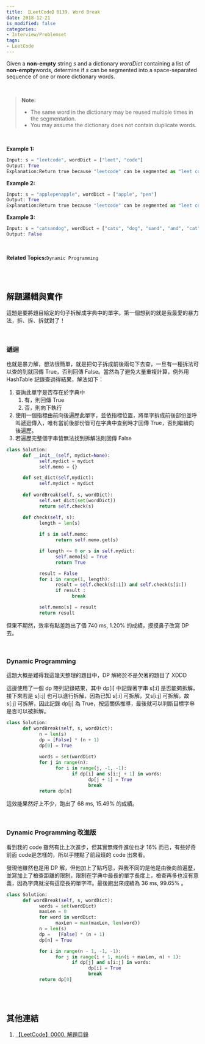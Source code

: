 ```yaml
---
title: 【LeetCode】0139. Word Break
date: 2018-12-21
is_modified: false
categories:
- Interview/Problemset
tags:
- LeetCode
--- 
```


Given a  **non-empty**  string  _s_  and a dictionary  _wordDict_  containing a list of  **non-empty**words, determine if  _s_  can be segmented into a space-separated sequence of one or more dictionary words.
<!--more-->
<br> 

> **Note:**
>  - The same word in the dictionary may be reused multiple times in the segmentation.
> - You may assume the dictionary does not contain duplicate words.

<br>

**Example 1:**
```python
Input: s = "leetcode", wordDict = ["leet", "code"]
Output: True
Explanation:Return true because "leetcode" can be segmented as "leet code".
```

**Example 2:**
```python
Input: s = "applepenapple", wordDict = ["apple", "pen"]
Output: True
Explanation:Return true because "leetcode" can be segmented as "leet code".
```

**Example 3:**
```python
Input: s = "catsandog", wordDict = ["cats", "dog", "sand", "and", "cat"]
Output: False
```

<br>

**Related Topics:**`Dynamic Programming`

<br><br>

## 解題邏輯與實作
這題是要將題目給定的句子拆解成字典中的單字。第一個想到的就是我最愛的暴力法，拆、拆、拆就對了！


<br>

### 遞迴
也就是暴力解，想法很簡單，就是把句子拆成前後兩句下去查，一旦有一種拆法可以查的到就回傳 True，否則回傳 False。當然為了避免大量重複計算，例外用 HashTable 記錄查過得結果，解法如下：

1.  查詢此單字是否存在於字典中
	1. 有，則回傳 True
	2. 否，則向下執行
2.  使用一個指標由前向後遍歷此單字，並依指標位置，將單字拆成前後部份並呼叫遞迴傳入，唯有當前後部份皆可在字典中查到時才回傳 True，否則繼續向後遍歷。
3. 若遍歷完整個字串皆無法找到拆解法則回傳 False


```python
class Solution:
      def __init__(self, mydict=None):
            self.mydict = mydict
            self.memo = {}

      def set_dict(self,mydict):
            self.mydict = mydict
            
      def wordBreak(self, s, wordDict):
            self.set_dict(set(wordDict))
            return self.check(s)

      def check(self, s):
            length = len(s)
            
            if s in self.memo:
                  return self.memo.get(s)

            if length <= 0 or s in self.mydict:
                  self.memo[s] = True
                  return True

            result = False
            for i in range(1, length):
                  result = self.check(s[:i]) and self.check(s[i:])
                  if result :
                        break

            self.memo[s] = result
            return result
```
但果不期然，效率有點差跑出了個 740 ms, 1.20%  的成績，摸摸鼻子改寫 DP 去。

<br>

### Dynamic Programming
這題大概是難得我這幾天整理的題目中，DP 解終於不是欠著的題目了 XDDD

這邊使用了一個 dp 陣列記錄結果，其中 dp[i] 中記錄著字串 s[:i] 是否能夠拆解，接下來若是 s[i:j] 也可以進行拆解，因為已知 s[:i] 可拆解，又s[i:j] 可拆解，故 s[:j] 可拆解，因此記錄 dp[j] 為 True，按這關係推導，最後就可以判斷目標字串是否可以被拆解。
 
```python
class Solution:
      def wordBreak(self, s, wordDict):
            n = len(s)
            dp = [False] * (n + 1)
            dp[0] = True
      
            words = set(wordDict)
            for j in range(n):
                  for i in range(j, -1, -1):
                        if dp[i] and s[i:j + 1] in words:
                              dp[j + 1] = True
                              break
            return dp[n]
```
這效能果然好上不少，跑出了 68 ms, 15.49% 的成績。

<br>

### Dynamic Programming 改進版
看到我的 code 雖然有比上次進步，但其實無條件進位也才 16% 而已，有些好奇前面 code是怎樣的，所以手賤點了前段班的 code 出來看。

發現他雖然也是用 DP 解，但他加上了點巧思，與我不同的是他是由後向前遍歷，並寫加上了檢查距離的限制，限制在字典中最長的單字長度上，檢查再多也沒有意義，因為字典就沒有這麼長的單字咩。最後跑出來成績為 36 ms, 99.65% 。

 
```python
class Solution:
      def wordBreak(self, s, wordDict):
            words = set(wordDict)
            maxLen = 0
            for word in wordDict:
                  maxLen = max(maxLen, len(word))
            n = len(s) 
            dp =   [False] * (n + 1)
            dp[n] = True 

            for i in range(n - 1, -1, -1):
                  for j in range(i + 1, min(i + maxLen, n) + 1): 
                        if dp[j] and s[i:j] in words:
                              dp[i] = True
                              break 
            return dp[0]
```
<br><br>

## 其他連結
1. [【LeetCode】0000. 解題目錄](/LeetCode-0000-Contents/)